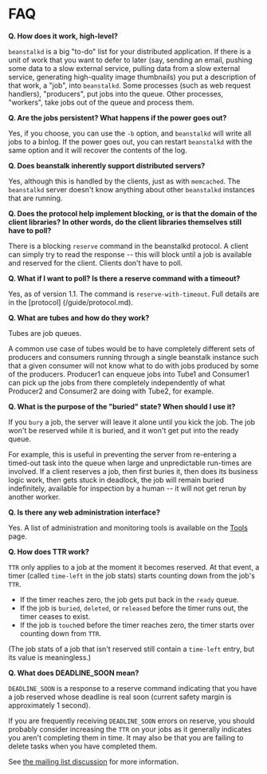 # FAQ

**Q. How does it work, high-level?**

`beanstalkd` is a big "to-do" list for your distributed application. If there is a unit of work that you want to defer to later (say, sending an email, pushing some data to a slow external service, pulling data from a slow external service, generating high-quality image thumbnails) you put a description of that work, a "job", into `beanstalkd`. Some processes (such as web request handlers), "producers", put jobs into the queue. Other processes, "workers", take jobs out of the queue and process them.

**Q. Are the jobs persistent? What happens if the power goes out?**

Yes, if you choose, you can use the `-b` option, and `beanstalkd` will write all jobs to a binlog. If the power goes out, you can restart `beanstalkd` with the same option and it will recover the contents of the log.

**Q. Does beanstalk inherently support distributed servers?**

Yes, although this is handled by the clients, just as with `memcached`. The `beanstalkd` server doesn't know anything about other `beanstalkd` instances that are running.

**Q. Does the protocol help implement blocking, or is that the domain of the client libraries? In other words, do the client libraries themselves still have to poll?**

There is a blocking `reserve` command in the beanstalkd protocol. A client can simply try to read the response -- this will block until a job is available and reserved for the client. Clients don't have to poll.

**Q. What if I want to poll? Is there a reserve command with a timeout?**

Yes, as of version 1.1. The command is `reserve-with-timeout`. Full details are in the [protocol] (/guide/protocol.md).

**Q. What are tubes and how do they work?**

Tubes are job queues.

A common use case of tubes would be to have completely different sets of producers and consumers running through a single beanstalk instance such that a given consumer will not know what to do with jobs produced by some of the producers.  Producer1 can enqueue jobs into Tube1 and Consumer1 can pick up the jobs from there completely independently of what Producer2 and Consumer2 are doing with Tube2, for example.

**Q. What is the purpose of the "buried" state? When should I use it?**

If you `bury` a job, the server will leave it alone until you kick the job. The job won't be reserved while it is buried, and it won't get put into the ready queue.

For example, this is useful in preventing the server from re-entering a timed-out task into the queue when large and unpredictable run-times are involved. If a client reserves a job, then first buries it, then does its business logic work, then gets stuck in deadlock, the job will remain buried indefinitely, available for inspection by a human -- it will not get rerun by another worker.

**Q. Is there any web administration interface?**

Yes. A list of administration and monitoring tools is available on the [Tools](/resources/tools.md) page.

**Q. How does TTR work?**

`TTR` only applies to a job at the moment it becomes reserved. At that event, a timer (called `time-left` in the job stats) starts counting down from the job's `TTR`.

* If the timer reaches zero, the job gets put back in the `ready` queue.
* If the job is `buried`, `deleted`, or `released` before the timer runs out, the timer ceases to exist.
* If the job is `touch`ed before the timer reaches zero, the timer starts over counting down from `TTR`.

(The job stats of a job that isn't reserved still contain a `time-left` entry, but its value is meaningless.)

**Q. What does DEADLINE_SOON mean?**

`DEADLINE_SOON` is a response to a reserve command indicating that you have a job reserved whose deadline is real soon (current safety margin is approximately 1 second).

If you are frequently receiving `DEADLINE_SOON` errors on reserve, you should probably consider increasing the `TTR` on your jobs as it generally indicates you aren't completing them in time.  It may also be that you are failing to delete tasks when you have completed them.

See [the mailing list discussion](http://groups.google.com/group/beanstalk-talk/browse_thread/thread/232d0cac5bebe30f) for more information.